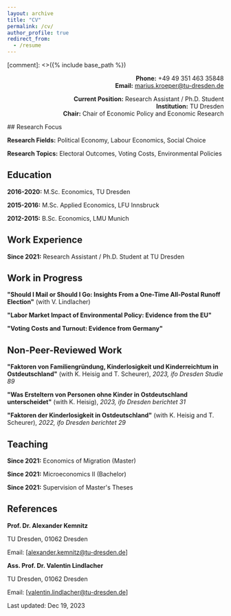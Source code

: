 ```yaml
---
layout: archive
title: "CV"
permalink: /cv/
author_profile: true
redirect_from:
  - /resume
---
```


[comment]: <>({% include base_path %})
<div style="text-align: right"> 

 **Phone:** +49 49 351 463 35848<br>
 **Email:** [marius.kroeper@tu-dresden.de](marius.kroeper@tu-dresden.de)<br>

 **Current Position:** Research Assistant / Ph.D. Student<br>
 **Institution:** TU Dresden<br>
 **Chair:** Chair of Economic Policy and Economic Research<br>
</div>
## Research Focus


 **Research Fields:** Political Economy, Labour Economics, Social Choice
 
 **Research Topics:** Electoral Outcomes, Voting Costs, Environmental Policies


## Education


 **2016-2020:** M.Sc. Economics, TU Dresden
 
 **2015-2016:** M.Sc. Applied Economics, LFU Innsbruck
 
 **2012-2015:** B.Sc. Economics, LMU Munich
 

## Work Experience


 **Since 2021:** Research Assistant / Ph.D. Student at TU Dresden
 

## Work in Progress


 **"Should I Mail or Should I Go: Insights From a One-Time All-Postal Runoff Election"** (with V. Lindlacher)
 
 **"Labor Market Impact of Environmental Policy: Evidence from the EU"**
 
 **"Voting Costs and Turnout: Evidence from Germany"**
 

## Non-Peer-Reviewed Work


 **"Faktoren von Familiengründung, Kinderlosigkeit und Kinderreichtum in Ostdeutschland"** (with K. Heisig and T. Scheurer), *2023, ifo Dresden Studie 89*
 
 **"Was Ersteltern von Personen ohne Kinder in Ostdeutschland unterscheidet"** (with K. Heisig), *2023, ifo Dresden berichtet 31*
 
 **"Faktoren der Kinderlosigkeit in Ostdeutschland"** (with K. Heisig and T. Scheurer), *2022, ifo Dresden berichtet 29*
 

## Teaching


 **Since 2021:** Economics of Migration (Master)
 
 **Since 2021:** Microeconomics II (Bachelor)
 
 **Since 2021:** Supervision of Master's Theses
 

## References


 **Prof. Dr. Alexander Kemnitz**
 
   TU Dresden, 01062 Dresden
   
   Email: [alexander.kemnitz@tu-dresden.de]
   

 **Ass. Prof. Dr. Valentin Lindlacher**
 
   TU Dresden, 01062 Dresden
   
   Email: [valentin.lindlacher@tu-dresden.de]
   

Last updated: Dec 19, 2023
